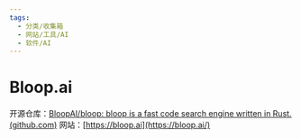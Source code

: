 ```yaml
---
tags:
  - 分类/收集箱
  - 网站/工具/AI
  - 软件/AI
---
```

# Bloop.ai


开源仓库：[BloopAI/bloop: bloop is a fast code search engine written in Rust. (github.com)](https://github.com/BloopAI/bloop)
网站：[https://bloop.ai](https://bloop.ai/)